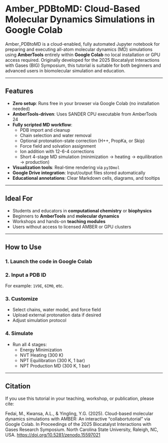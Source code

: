 # Amber_PDBtoMD: Cloud-Based Molecular Dynamics Simulations in Google Colab

Amber_PDBtoMD is a cloud-enabled, fully automated Jupyter notebook for preparing and executing all-atom molecular dynamics (MD) simulations using **AmberTools** entirely within **Google Colab** no local installation or GPU access required. Originally developed for the 2025 Biocatalyst Interactions with Gases (BIG) Symposium, this tutorial is suitable for both beginners and advanced users in biomolecular simulation and education.

---

## Features

- **Zero setup**: Runs free in your browser via Google Colab (no installation needed)
- **AmberTools-driven**: Uses SANDER CPU executable from AmberTools 24
- **Fully scripted MD workflow**:
  - PDB import and cleanup
  - Chain selection and water removal
  - Optional protonation-state correction (H++, PropKa, or Skip)
  - Force field and solvation assignment
  - Ion addition with 12-6-4 corrections
  - Short 4-stage MD simulation (minimization → heating → equilibration → production)
- **Visualization tools**: Real-time rendering via `py3Dmol`
- **Google Drive integration**: Input/output files stored automatically
- **Educational annotations**: Clear Markdown cells, diagrams, and tooltips

---

## Ideal For

- Students and educators in **computational chemistry** or **biophysics**
- Beginners to **AmberTools** and **molecular dynamics**
- Workshops and hands-on **teaching modules**
- Users without access to licensed AMBER or GPU clusters

---

## How to Use

### 1. Launch the code in Google Colab

### 2. Input a PDB ID

For example: `1V9E`, `6IM0`, etc.

### 3. Customize

- Select chains, water model, and force field
- Upload external protonation data if desired
- Adjust simulation protocol

### 4. Simulate

- Run all 4 stages:
  - Energy Minimization
  - NVT Heating (300 K)
  - NPT Equilibration (300 K, 1 bar)
  - NPT Production MD (300 K, 1 bar)

---
## Citation ##
If you use this tutorial in your teaching, workshop, or publication, please cite:

Fedai, M., Kwansa, A.L., & Yingling, Y.G. (2025). Cloud-based molecular dynamics simulations with AMBER: An interactive “collabortutorial” via Google Colab. In Proceedings of the 2025 Biocatalyst Interactions with Gases Research Symposium. North Carolina State University, Raleigh, NC, USA. https://doi.org/10.5281/zenodo.15597021
